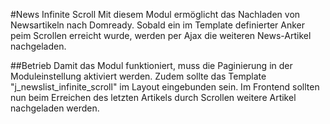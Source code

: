 #News Infinite Scroll
Mit diesem Modul ermöglicht das Nachladen von Newsartikeln nach Domready. Sobald ein im Template definierter Anker peim Scrollen erreicht wurde, werden per Ajax die weiteren News-Artikel nachgeladen.

##Betrieb
Damit das Modul funktioniert, muss die Paginierung in der Moduleinstellung aktiviert werden. Zudem sollte das Template "j_newslist_infinite_scroll" im Layout eingebunden sein.
Im Frontend sollten nun beim Erreichen des letzten Artikels durch Scrollen weitere Artikel nachgeladen werden.

